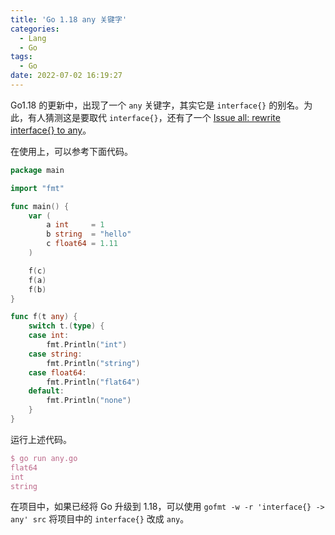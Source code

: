 ```yaml
---
title: 'Go 1.18 any 关键字'
categories:
  - Lang
  - Go
tags:
  - Go
date: 2022-07-02 16:19:27
---
```


Go1.18 的更新中，出现了一个 `any` 关键字，其实它是 `interface{}` 的别名。为此，有人猜测这是要取代 `interface{}`，还有了一个 [Issue all: rewrite interface{} to any](https://github.com/golang/go/issues/49884)。

在使用上，可以参考下面代码。

```go
package main

import "fmt"

func main() {
	var (
		a int     = 1
		b string  = "hello"
		c float64 = 1.11
	)

	f(c)
	f(a)
	f(b)
}

func f(t any) {
	switch t.(type) {
	case int:
		fmt.Println("int")
	case string:
		fmt.Println("string")
	case float64:
		fmt.Println("flat64")
	default:
		fmt.Println("none")
	}
}
```

运行上述代码。

```tex
$ go run any.go 
flat64
int
string
```

在项目中，如果已经将 Go 升级到 1.18，可以使用 `gofmt -w -r 'interface{} -> any' src` 将项目中的 `interface{}` 改成 `any`。

